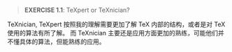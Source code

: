 > **EXERCISE 1.1**: TeXpert or TeXnician?

TeXnician, TeXpert 按照我的理解需要更加了解 TeX 内部的结构，或者是对 TeX 使用的算法有所了解。
而 TeXnician 主要还是应用方面更加的熟练，可能他们并不懂具体的算法，但能熟练的应用。

